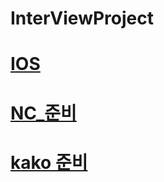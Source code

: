 # InterViewProject

[IOS](https://github.com/HwangWoonChun/InterViewProject/blob/master/IOS.md)
===========
[NC_준비](https://github.com/HwangWoonChun/InterViewProject/blob/master/NC.md)
===========
[kako 준비](https://github.com/HwangWoonChun/InterViewProject/blob/master/kakao.md)
===========
